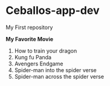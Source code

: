 # Ceballos-app-dev
My First repository

**My Favorite Movie**
1. How to train your dragon
2. Kung fu Panda
3. Avengers Endgame
4. Spider-man into the spider verse
5. Spider-man across the spider verse

